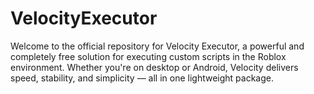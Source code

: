 # VelocityExecutor
 Welcome to the official repository for Velocity Executor, a powerful and completely free solution for executing custom scripts in the Roblox environment. Whether you're on desktop or Android, Velocity delivers speed, stability, and simplicity — all in one lightweight package.
